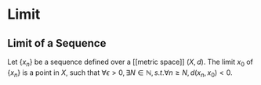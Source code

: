 # Limit

## Limit of a Sequence
Let $\{x_n\}$ be a sequence defined over a [[metric space]] $(X, d)$. The limit $x_0$ of $\{x_n\}$ is a point in $X$, such that $\forall \epsilon > 0, \exists N\in \mathbb{N}, s.t. \forall n\geq N,\, d(x_n, x_0) < 0$.